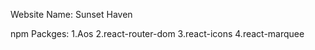 Website Name: Sunset Haven

npm Packges:
1.Aos
2.react-router-dom
3.react-icons
4.react-marquee







